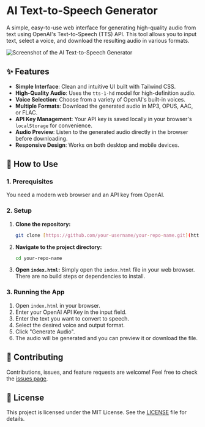 # AI Text-to-Speech Generator

A simple, easy-to-use web interface for generating high-quality audio from text using OpenAI's Text-to-Speech (TTS) API. This tool allows you to input text, select a voice, and download the resulting audio in various formats.

![Screenshot of the AI Text-to-Speech Generator](https://i.imgur.com/your-screenshot.png) <!-- Replace with a real screenshot URL -->

## ✨ Features

* **Simple Interface**: Clean and intuitive UI built with Tailwind CSS.
* **High-Quality Audio**: Uses the `tts-1-hd` model for high-definition audio.
* **Voice Selection**: Choose from a variety of OpenAI's built-in voices.
* **Multiple Formats**: Download the generated audio in MP3, OPUS, AAC, or FLAC.
* **API Key Management**: Your API key is saved locally in your browser's `localStorage` for convenience.
* **Audio Preview**: Listen to the generated audio directly in the browser before downloading.
* **Responsive Design**: Works on both desktop and mobile devices.

## 🚀 How to Use

### 1. Prerequisites

You need a modern web browser and an API key from OpenAI.

### 2. Setup

1.  **Clone the repository:**
    ```bash
    git clone [https://github.com/your-username/your-repo-name.git](https://github.com/your-username/your-repo-name.git)
    ```
2.  **Navigate to the project directory:**
    ```bash
    cd your-repo-name
    ```
3.  **Open `index.html`:**
    Simply open the `index.html` file in your web browser. There are no build steps or dependencies to install.

### 3. Running the App

1.  Open `index.html` in your browser.
2.  Enter your OpenAI API Key in the input field.
3.  Enter the text you want to convert to speech.
4.  Select the desired voice and output format.
5.  Click "Generate Audio".
6.  The audio will be generated and you can preview it or download the file.

## 🤝 Contributing

Contributions, issues, and feature requests are welcome! Feel free to check the [issues page](https://github.com/your-username/your-repo-name/issues).

## 📝 License

This project is licensed under the MIT License. See the [LICENSE](LICENSE) file for details.
